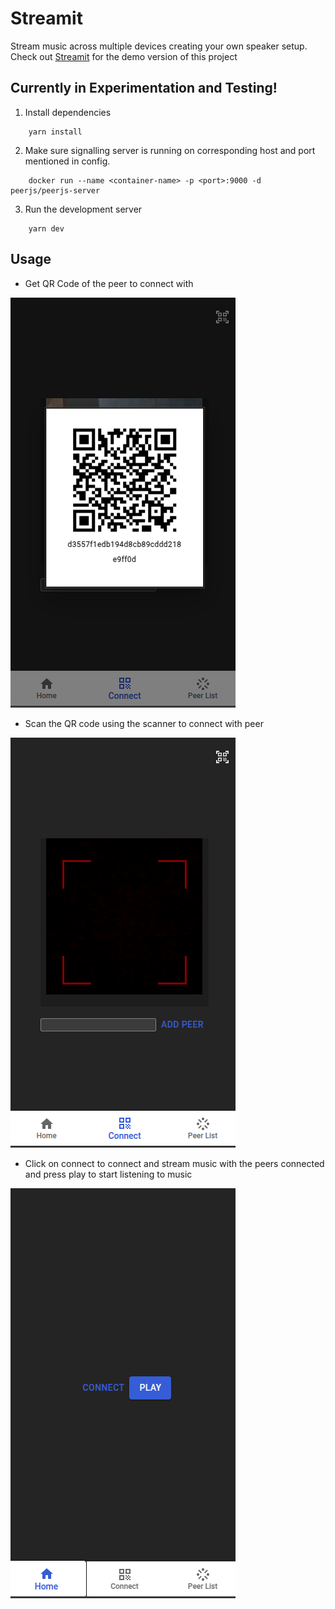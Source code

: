 # Streamit
Stream music across multiple devices creating your own speaker setup. \
Check out [Streamit](https://stream.mani1911.work.gd) for the demo version of this project

## Currently in Experimentation and Testing!

1. Install dependencies
```
    yarn install
```

2. Make sure signalling server is running on corresponding host and port mentioned in config.
```
    docker run --name <container-name> -p <port>:9000 -d peerjs/peerjs-server

``` 

3. Run the development server
```
    yarn dev
```

## Usage
- Get QR Code of the peer to connect with

![alt text](public/readme/image.png)

- Scan the QR code using the scanner to connect with peer

![alt text](public/readme/image-1.png)

- Click on connect to connect and stream music with the peers connected and press play to start listening to music  

![alt text](public/readme/image-2.png)

